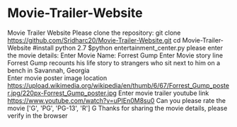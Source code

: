 # Movie-Trailer-Website
Movie Trailer Website
Please clone the repository:
git clone https://github.com/Sridharc20/Movie-Trailer-Website.git
cd Movie-Trailer-Website
#install python 2.7
$python entertainment_center.py
  please enter the movie details:
  Enter Movie Name:
  Forrest Gump
  Enter Movie story line
  Forrest Gump recounts his life story to strangers who sit next to him on a bench in Savannah, Georgia     
  Enter movie poster image location
  https://upload.wikimedia.org/wikipedia/en/thumb/6/67/Forrest_Gump_poster.jpg/220px-Forrest_Gump_poster.jpg
  Enter movie trailer youtube link
  https://www.youtube.com/watch?v=uPIEn0M8su0
  Can you please rate the movie ['G', 'PG', 'PG-13', 'R']
  G
Thanks for sharing the movie details, please verify in the browser
